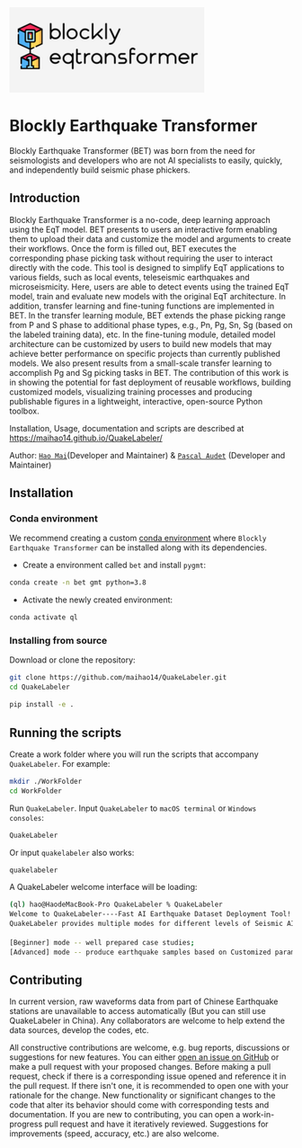 ![](logo.png)

# Blockly Earthquake Transformer
Blockly Earthquake Transformer (BET) was born from the need for seismologists and developers who are not AI specialists to easily, quickly, and independently build seismic phase phickers.

## Introduction
Blockly Earthquake Transformer is a no-code, deep learning approach using the EqT model. BET presents to users an interactive form enabling them to upload their data and customize the model and arguments to create their workflows. Once the form is filled out, BET executes the corresponding phase picking task without requiring the user to interact directly with the code. This tool is designed to simplify EqT applications to various fields, such as local events, teleseismic earthquakes and microseismicity. Here, users are able to detect events using the trained EqT model, train and evaluate new models with the original EqT architecture. In addition, transfer learning and fine-tuning functions are implemented in BET. In the transfer learning module, BET extends the phase picking range from P and S phase to additional phase types, e.g., Pn, Pg, Sn, Sg (based on the labeled training data), etc. In the fine-tuning module, detailed model architecture can be customized by users to build new models that may achieve better performance on specific projects than currently published models. We also present results from a small-scale transfer learning to accomplish Pg and Sg picking tasks in BET. The contribution of this work is in showing the potential for fast deployment of reusable workflows, building customized models, visualizing training processes and producing publishable figures in a lightweight, interactive, open-source Python toolbox.

Installation, Usage, documentation and scripts are described at
 https://maihao14.github.io/QuakeLabeler/

Author: [`Hao Mai`](https://www.uogeophysics.com/authors/mai/)(Developer and Maintainer)
 & [`Pascal Audet`](https://www.uogeophysics.com/authors/admin/) (Developer and Maintainer)

## Installation

### Conda environment

We recommend creating a custom
[conda environment](https://conda.io/docs/user-guide/tasks/manage-environments.html)
where `Blockly Earthquake Transformer` can be installed along with its dependencies.

- Create a environment called `bet` and install `pygmt`:

```bash
conda create -n bet gmt python=3.8
```

- Activate the newly created environment:

```bash
conda activate ql
```

### Installing from source

Download or clone the repository:
```bash
git clone https://github.com/maihao14/QuakeLabeler.git
cd QuakeLabeler
```

```bash
pip install -e .
```

## Running the scripts

Create a work folder where you will run the scripts that accompany `QuakeLabeler`. For example:

```bash
mkdir ./WorkFolder
cd WorkFolder
```

Run `QuakeLabeler`. Input ``QuakeLabeler`` to `macOS terminal` or `Windows consoles`:

```bash
QuakeLabeler
```

Or input ``quakelabeler`` also works:

```bash
quakelabeler
```

A QuakeLabeler welcome interface will be loading:

```bash
(ql) hao@HaodeMacBook-Pro QuakeLabeler % QuakeLabeler
Welcome to QuakeLabeler----Fast AI Earthquake Dataset Deployment Tool!
QuakeLabeler provides multiple modes for different levels of Seismic AI researchers

[Beginner] mode -- well prepared case studies;
[Advanced] mode -- produce earthquake samples based on Customized parameters.
```


## Contributing
In current version, raw waveforms data from part of Chinese Earthquake stations are unavailable to access automatically (But you can still use QuakeLabeler in China). Any collaborators are welcome to help extend the data sources, develop the codes, etc.

All constructive contributions are welcome, e.g. bug reports, discussions or suggestions for new features. You can either [open an issue on GitHub](https://github.com/maihao14/QuakeLabeler/issues) or make a pull request with your proposed changes. Before making a pull request, check if there is a corresponding issue opened and reference it in the pull request. If there isn't one, it is recommended to open one with your rationale for the change. New functionality or significant changes to the code that alter its behavior should come with corresponding tests and documentation. If you are new to contributing, you can open a work-in-progress pull request and have it iteratively reviewed. Suggestions for improvements (speed, accuracy, etc.) are also welcome.
